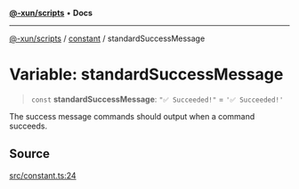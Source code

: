 [**@-xun/scripts**](../../README.md) • **Docs**

***

[@-xun/scripts](../../README.md) / [constant](../README.md) / standardSuccessMessage

# Variable: standardSuccessMessage

> `const` **standardSuccessMessage**: `"✅ Succeeded!"` = `'✅ Succeeded!'`

The success message commands should output when a command succeeds.

## Source

[src/constant.ts:24](https://github.com/Xunnamius/xscripts/blob/5489de7bb7a868e6076ae9406ce323b1b3f709f2/src/constant.ts#L24)
